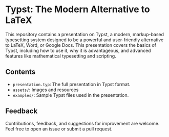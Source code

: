 # Typst: The Modern Alternative to LaTeX

This repository contains a presentation on Typst, a modern, markup-based typesetting system designed to be a powerful and user-friendly alternative to LaTeX, Word, or Google Docs.
This presentation covers the basics of Typst, including how to use it, why it is advantageous, and advanced features like mathematical typesetting and scripting.

## Contents

- `presentation.typ`: The full presentation in Typst format.
- `assets/`: Images and resources
- `examples/`: Sample Typst files used in the presentation.

## Feedback

Contributions, feedback, and suggestions for improvement are welcome.
Feel free to open an issue or submit a pull request.

